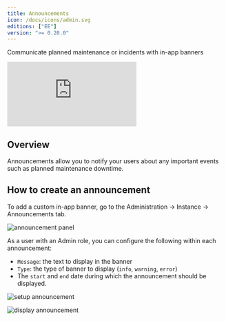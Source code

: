 ```yaml
---
title: Announcements
icon: /docs/icons/admin.svg
editions: ["EE"]
version: ">= 0.20.0"
---
```


Communicate planned maintenance or incidents with in-app banners

<div class="video-container">
  <iframe src="https://www.youtube.com/embed/2QqGABneiNI?si=iT2NleQpZFYL2g66" title="YouTube video player" frameborder="0" allow="accelerometer; autoplay; clipboard-write; encrypted-media; gyroscope; picture-in-picture; web-share" referrerpolicy="strict-origin-when-cross-origin" allowfullscreen></iframe>
</div>

## Overview

Announcements allow you to notify your users about any important events such as planned maintenance downtime.

## How to create an announcement

To add a custom in-app banner, go to the Administration → Instance → Announcements tab.

![announcement panel](/docs/enterprise/announcement/main_announcement.png)

As a user with an Admin role, you can configure the following within each announcement:

- `Message`: the text to display in the banner
- `Type`: the type of banner to display (`info`, `warning`, `error`)
- The `start` and `end` date during which the announcement should be displayed.

![setup announcement](/docs/enterprise/announcement/setup_announcement.png)

![display announcement](/docs/enterprise/announcement/display_announcement.png)

